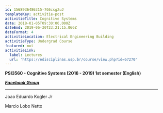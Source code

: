 ```yaml
---
id: 1568936486315-7G6csgZuJ
templateKey: activitie-post
activitieTitle: Cognitive Systems
date: 2018-01-05T09:30:00.000Z
dateEnd: 2019-06-30T23:21:15.066Z
dateFormat: 4
activitieLocation: Electrical Engineering Building
activitieType: Undergrad Course
featured: not
activitieLink:
  label: Lectures
  url: 'https://edisciplinas.usp.br/course/view.php?id=67270'
---
```

**PSI3560 - Cognitive Systems (2018 - 2019)     1st semester   (English)**

__[_**Facebook Group**_](https://www.facebook.com/groups/399437180504975/)__

****

Joao Eduardo Kogler Jr 

Marcio Lobo Netto
